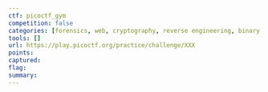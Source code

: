 ```yaml
---
ctf: picoctf_gym
competition: false
categories: [forensics, web, cryptography, reverse engineering, binary exploitation]
tools: []
url: https://play.picoctf.org/practice/challenge/XXX
points:
captured: 
flag: 
summary:
---
```

